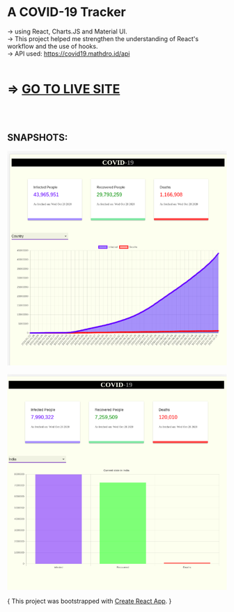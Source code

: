 # A COVID-19 Tracker
-> using React, Charts.JS and Material UI.
<br>-> This project helped me strengthen the understanding of React's workflow and the use of hooks.
<br>-> API used: https://covid19.mathdro.id/api
<br><br>
# => [**GO TO LIVE SITE**](https://sharan8844.github.io/Covid-19/)
<br><br>
## **SNAPSHOTS**:
![](/src/lineC.png)
<br><br>
![](/src/barC.png)

{ This project was bootstrapped with [Create React App](https://github.com/facebook/create-react-app). }

